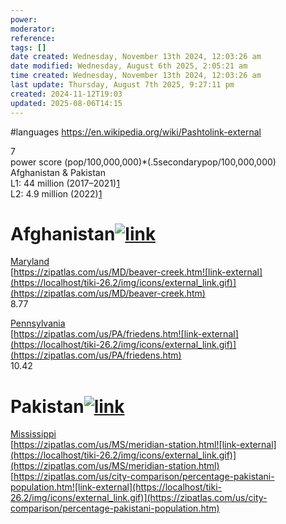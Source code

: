 ```yaml
---
power: 
moderator: 
reference: 
tags: []
date created: Wednesday, November 13th 2024, 12:03:26 am
date modified: Wednesday, August 6th 2025, 2:05:21 am
time created: Wednesday, November 13th 2024, 12:03:26 am
last update: Thursday, August 7th 2025, 9:27:11 pm
created: 2024-11-12T19:03
updated: 2025-08-06T14:15
---
```

#languages 
https://en.wikipedia.org/wiki/Pashtolink-external

7  
power score (pop/100,000,000)*(.5secondarypop/100,000,000)  
Afghanistan & Pakistan  
L1: 44 million (2017–2021)[1](https://localhost/tiki-26.2/1)  
L2: 4.9 million (2022)[1](https://localhost/tiki-26.2/1)

# Afghanistan[![link](https://localhost/tiki-26.2/img/icons/link.png)](https://localhost/tiki-26.2/tiki-index.php?page=Pashto#Afghanistan)

[Maryland](https://localhost/tiki-26.2/tiki-editpage.php?page=Maryland)  
[https://zipatlas.com/us/MD/beaver-creek.htm![link-external](https://localhost/tiki-26.2/img/icons/external_link.gif)](https://zipatlas.com/us/MD/beaver-creek.htm)  
8.77

[Pennsylvania](https://localhost/tiki-26.2/tiki-editpage.php?page=Pennsylvania)  
[https://zipatlas.com/us/PA/friedens.htm![link-external](https://localhost/tiki-26.2/img/icons/external_link.gif)](https://zipatlas.com/us/PA/friedens.htm)  
10.42

# Pakistan[![link](https://localhost/tiki-26.2/img/icons/link.png)](https://localhost/tiki-26.2/tiki-index.php?page=Pashto#Pakistan)

[Mississippi](https://localhost/tiki-26.2/tiki-editpage.php?page=Mississippi)  
[https://zipatlas.com/us/MS/meridian-station.html![link-external](https://localhost/tiki-26.2/img/icons/external_link.gif)](https://zipatlas.com/us/MS/meridian-station.html)  
[https://zipatlas.com/us/city-comparison/percentage-pakistani-population.htm![link-external](https://localhost/tiki-26.2/img/icons/external_link.gif)](https://zipatlas.com/us/city-comparison/percentage-pakistani-population.htm)